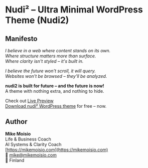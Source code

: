 # Nudi² – Ultra Minimal WordPress Theme (Nudi2)

## Manifesto
*I believe in a web where content stands on its own.*  
*Where structure matters more than surface.*  
*Where clarity isn't styled – it's built in.*  

*I believe the future won't scroll, it will query.*  
*Websites won't be browsed – they’ll be analyzed.*  

**nudi2 is built for future – and the future is now!**  
A theme with nothing extra, and nothing to hide.  

Check out [Live Preview](https://mikemoisio.ai/)  
[Download nudi² WordPress theme](https://github.com/tzri/nudi2/archive/refs/heads/main.zip) for free – now.  

## Author

**Mike Moisio**  
Life & Business Coach  
AI Systems & Clarity Coach  
[https://mikemoisio.com](https://mikemoisio.com)  
📧 mike@mikemoisio.com  
📍 Finland  

